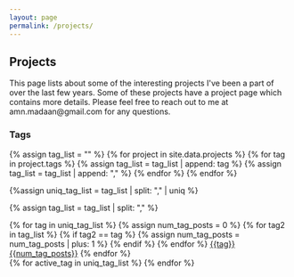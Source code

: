 ```yaml
---
layout: page
permalink: /projects/
---
```

 <head>
 <link rel="stylesheet" href="/assets/css/main.css">
<script src="//code.jquery.com/jquery-1.12.4.min.js"></script>
<script src="/assets/js/common.js"></script>

 </head>
 <article class="post-content publications clearfix">

<h2 id="publications">Projects</h2>
This page lists about some of the interesting projects I've been a part of over the last few years. Some of these projects have a project page which contains more details. Please feel free to reach out to me at amn.madaan@gmail.com for any questions.


<h3 id="publications">Tags</h3>


{% assign tag_list = "" %}
{% for project in site.data.projects %}
    {% for tag in project.tags %}
        {% assign tag_list =  tag_list | append: tag %}
        {% assign tag_list =  tag_list | append: "," %}
        {% endfor %}
{% endfor %}

{%assign uniq_tag_list = tag_list | split: "," | uniq %}

{% assign tag_list = tag_list | split: "," %}
<div id="tag-list">
    {% for tag in uniq_tag_list %}
        {% assign num_tag_posts = 0 %}
        {% for tag2 in tag_list %}
            {% if tag2 == tag %}
                {% assign num_tag_posts = num_tag_posts | plus: 1 %}
            {% endif %}
        {% endfor %}
        <a href = "#{{tag}}" class = "post-tag" id="{{tag}}">{{tag}} {{num_tag_posts}}</a>
    {% endfor %}
</div>



<div id="projects" class="tags-expo-section">
    {% for active_tag in uniq_tag_list %}
    <div id="div-{{active_tag}}" style="display:none">
    <h3 class="tag-header" id = "{{active_tag}}">{{active_tag}}</h3>
    <ol class="bibliography">
    {% for project in site.data.projects %}
        {% for tag in project.tags %}
            {% if tag == active_tag %}
                <li>
                <h3 class="year">{{project.year}}</h3>
                <span class="title"> {{project.name}} </span>
                <span class="periodical"><em>{{project.about}}</em></span>
                
                <span class="links">
                    {% if project.url %}
                        [<a href="{{project.url}}"  target="_blank">project page</a>]
                    {% endif %}
                    {% if project.report %}
                        [<a href="{{project.report}}" target="_blank">report</a>]
                    {% endif %}
                    {% if project.code %}
                        [<a href="{{project.code}}"  target="_blank">code</a>]
                    {% endif %}
                    {% if project.presentation %}
                        [<a href="{{project.presentation}}" target="_blank">presentation</a>]
                    {% endif %}
                </span>
                </li>
            {% endif %}
        {% endfor %}
     {% endfor %}
     </ol>
</div>
{% endfor %}
</div>



